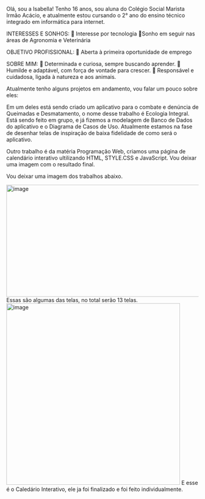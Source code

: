 Olá, sou a Isabella!
Tenho 16 anos, sou aluna do Colégio Social Marista Irmão Acácio, e atualmente estou cursando o 2° ano do ensino técnico integrado em informática para internet.


INTERESSES E SONHOS:
📌 Interesse por tecnologia
📌Sonho em seguir nas áreas de Agronomia e Veterinária

OBJETIVO PROFISSIONAL:
📌 Aberta à primeira oportunidade de emprego

SOBRE MIM:
📌 Determinada e curiosa, sempre buscando aprender.
📌 Humilde e adaptável, com força de vontade para crescer.
📌 Responsável e cuidadosa, ligada à natureza e aos animais.

Atualmente tenho alguns projetos em andamento, vou falar um pouco sobre eles: 

Em um deles está sendo criado um aplicativo para o combate e denúncia de Queimadas e Desmatamento, o nome desse trabalho é Ecologia Integral. Está sendo feito em grupo, e já fizemos a modelagem de Banco de Dados do aplicativo e o Diagrama de Casos de Uso. Atualmente estamos na fase de desenhar telas de inspiração de baixa fidelidade de como será o aplicativo.


Outro trabalho é da matéria Programação Web, criamos uma página de calendário interativo ultilizando HTML, STYLE.CSS e JavaScript. Vou deixar uma imagem com o resultado final.

Vou deixar uma imagem dos trabalhos abaixo.

<img width="592" height="293" alt="image" src="https://github.com/user-attachments/assets/f046021d-8264-4110-9d4c-49c3c9fee0f2" />
Essas são algumas das telas, no total serão 13 telas.

<img width="455" height="475" alt="image" src="https://github.com/user-attachments/assets/e54f2d95-5443-4a9c-b329-fa106ff7e472" />
E esse é o Caledário Interativo, ele ja foi finalizado e foi feito individualmente.



